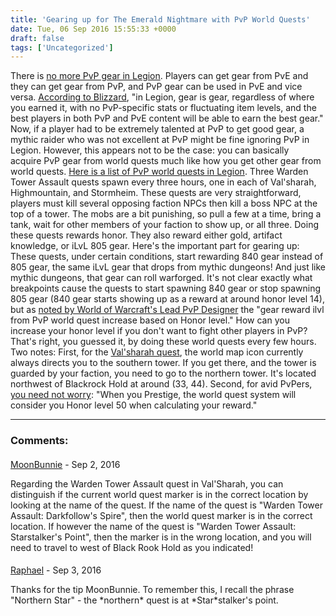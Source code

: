 ```yaml
---
title: 'Gearing up for The Emerald Nightmare with PvP World Quests'
date: Tue, 06 Sep 2016 15:55:33 +0000
draft: false
tags: ['Uncategorized']
---
```


There is [no more PvP gear in Legion](http://us.battle.net/forums/en/wow/topic/18300628854). Players can get gear from PvE and they can get gear from PvP, and PvP gear can be used in PvE and vice versa. [According to Blizzard](https://worldofwarcraft.com/en-us/news/19994381/legion-pvp-preview), "in Legion, gear is gear, regardless of where you earned it, with no PvP-specific stats or fluctuating item levels, and the best players in both PvP and PvE content will be able to earn the best gear." Now, if a player had to be extremely talented at PvP to get good gear, a mythic raider who was not excellent at PvP might be fine ignoring PvP in Legion. However, this appears not to be the case: you can basically acquire PvP gear from world quests much like how you get other gear from world quests. [Here is a list of PvP world quests in Legion](http://www.wowhead.com/quests/type:113?filter=35;7;0). Three Warden Tower Assault quests spawn every three hours, one in each of Val'sharah, Highmountain, and Stormheim. These quests are very straightforward, players must kill several opposing faction NPCs then kill a boss NPC at the top of a tower. The mobs are a bit punishing, so pull a few at a time, bring a tank, wait for other members of your faction to show up, or all three. Doing these quests rewards honor. They also reward either gold, artifact knowledge, or iLvL 805 gear. Here's the important part for gearing up: These quests, under certain conditions, start rewarding 840 gear instead of 805 gear, the same iLvL gear that drops from mythic dungeons! And just like mythic dungeons, that gear can roll warforged. It's not clear exactly what breakpoints cause the quests to start spawning 840 gear or stop spawning 805 gear (840 gear starts showing up as a reward at around honor level 14), but as [noted by World of Warcraft's Lead PvP Designer](https://twitter.com/holinka/status/771917972784812032) the "gear reward ilvl from PvP world quest increase based on Honor level." How can you increase your honor level if you don't want to fight other players in PvP? That's right, you guessed it, by doing these world quests every few hours. Two notes: First, for the [Val'sharah quest](http://www.wowhead.com/quest=41421/warden-tower-assault-nightwatchers-perch), the world map icon currently always directs you to the southern tower. If you get there, and the tower is guarded by your faction, you need to go to the northern tower. It's located northwest of Blackrock Hold at around (33, 44). Second, for avid PvPers, [you need not worry](https://twitter.com/holinka/status/771920998027268096): "When you Prestige, the world quest system will consider you Honor level 50 when calculating your reward."

---
### Comments:
#### 
[MoonBunnie]( "themoonbunnie@gmail.com") - <time datetime="2016-09-06 19:13:34">Sep 2, 2016</time>

Regarding the Warden Tower Assault quest in Val'Sharah, you can distinguish if the current world quest marker is in the correct location by looking at the name of the quest. If the name of the quest is "Warden Tower Assault: Darkfollow's Spire", then the world quest marker is in the correct location. If however the name of the quest is "Warden Tower Assault: Starstalker's Point", then the marker is in the wrong location, and you will need to travel to west of Black Rook Hold as you indicated!
<br>
#### 
[Raphael]( "raphanwow@gmail.com") - <time datetime="2016-09-07 04:02:47">Sep 3, 2016</time>

Thanks for the tip MoonBunnie. To remember this, I recall the phrase "Northern Star" - the \*northern\* quest is at \*Star\*stalker's point.
<br>
